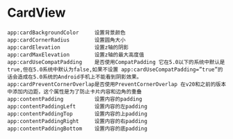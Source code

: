 # CardView

	app:cardBackgroundColor     设置背景颜色
	app:cardCornerRadius        设置圆角大小
	app:cardElevation           设置z轴的阴影
	app:cardMaxElevation        设置z轴的最大高度值
	app:cardUseCompatPadding    是否使用CompatPadding 它在5.0以下的系统中默认是true,但在5.0系统中默认为false,如果不设置 app:cardUseCompatPadding=”true”的话会造成在5.0系统的Android手机上不能看到阴影效果。
	app:cardPreventCornerOverlap是否使用PreventCornerOverlap 在v20和之前的版本中添加内边距，这个属性是为了防止卡片内容和边角的重叠
	app:contentPadding          设置内容的padding
	app:contentPaddingLeft      设置内容的左padding
	app:contentPaddingTop       设置内容的上padding
	app:contentPaddingRight     设置内容的右padding
	app:contentPaddingBottom    设置内容的底padding